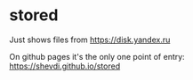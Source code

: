# stored

Just shows files from https://disk.yandex.ru

On github pages it's the only one point of entry:
https://shevdi.github.io/stored
